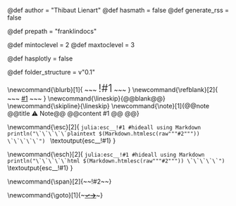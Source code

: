 @def author = "Thibaut Lienart"
@def hasmath = false              <!-- mostly there's no maths on pages -->
@def generate_rss = false

@def prepath = "franklindocs"     <!-- it's a GitHub project website -->

@def mintoclevel = 2              <!-- TOCS only for level h2 and higher -->
@def maxtoclevel = 3              <!-- TOCS only up to level 3 included -->

@def hasplotly = false

@def folder_structure = v"0.1"

<!--
Useful HTML snippets
* \blurb{...} for a blurb at the top of a page
* \refblank{...} for a link with target blank
* \lineskip forces skipping of a line somewhere
-->

\newcommand{\blurb}[1]{
    ~~~
    <span style="font-size:24px;font-weight:300;">!#1</span>
    ~~~
}
\newcommand{\refblank}[2]{
    ~~~
    <a href="!#2" target="_blank" rel="noopener noreferrer">#1</a>
    ~~~
}
\newcommand{\lineskip}{@@blank@@}
\newcommand{\skipline}{\lineskip}
\newcommand{\note}[1]{@@note @@title ⚠ Note@@ @@content #1 @@ @@}

\newcommand{\esc}[2]{
    ```julia:esc__!#1
    #hideall
    using Markdown
    println("\`\`\`\`\`plaintext $(Markdown.htmlesc(raw"""#2""")) \`\`\`\`\`")
    ```
    \textoutput{esc__!#1}
}

\newcommand{\esch}[2]{
    ```julia:esc__!#1
    #hideall
    using Markdown
    println("\`\`\`\`\`html $(Markdown.htmlesc(raw"""#2""")) \`\`\`\`\`")
    ```
    \textoutput{esc__!#1}
}

\newcommand{\span}[2]{~~~<span style="display:inline-block;!#1">~~~!#2~~~</span>~~~}

\newcommand{\goto}[1]{~~~<a href="!#1" id="goto"><span id="check">&check;</span><span id="arrow"><b>&rarr;</b></span></a>~~~}
